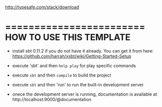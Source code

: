 http://typesafe.com/stack/download







========================
HOW TO USE THIS TEMPLATE
========================

* install sbt 0.11.2  if you do not have it already. You can get it from here: https://github.com/harrah/xsbt/wiki/Getting-Started-Setup

* execute 'sbt' and then `help play` for play specific commands

* execute `sbt` and then `compile` to build the project

* execute `sbt` and then 'run' to run the built-in development server

* onece the development server is running, documentation is available at http://localhost:9000/@documentation



